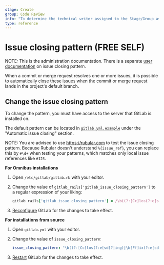 ```yaml
---
stage: Create
group: Code Review
info: "To determine the technical writer assigned to the Stage/Group associated with this page, see https://about.gitlab.com/handbook/product/ux/technical-writing/#assignments"
type: reference
---
```


# Issue closing pattern **(FREE SELF)**

NOTE:
This is the administration documentation. There is a separate [user documentation](../user/project/issues/managing_issues.md#closing-issues-automatically)
on issue closing pattern.

When a commit or merge request resolves one or more issues, it is possible to
automatically close these issues when the commit or merge request lands
in the project's default branch.

## Change the issue closing pattern

To change the pattern, you must have access to the server that GitLab
is installed on.

The default pattern can be located in [`gitlab.yml.example`](https://gitlab.com/gitlab-org/gitlab/-/blob/master/config/gitlab.yml.example)
under the "Automatic issue closing" section.

NOTE:
You are advised to use <https://rubular.com> to test the issue closing pattern.
Because Rubular doesn't understand `%{issue_ref}`, you can replace this by
`#\d+` when testing your patterns, which matches only local issue references like `#123`.

**For Omnibus installations**

1. Open `/etc/gitlab/gitlab.rb` with your editor.
1. Change the value of `gitlab_rails['gitlab_issue_closing_pattern']` to a regular
   expression of your liking:

   ```ruby
   gitlab_rails['gitlab_issue_closing_pattern'] = /\b((?:[Cc]los(?:e[sd]?|ing)|\b[Ff]ix(?:e[sd]|ing)?|\b[Rr]esolv(?:e[sd]?|ing)|\b[Ii]mplement(?:s|ed|ing)?)(:?) +(?:(?:issues? +)?%{issue_ref}(?:(?: *,? +and +| *,? *)?)|([A-Z][A-Z0-9_]+-\d+))+)/.source
   ```

1. [Reconfigure](restart_gitlab.md#omnibus-gitlab-reconfigure) GitLab for the changes to take effect.

**For installations from source**

1. Open `gitlab.yml` with your editor.
1. Change the value of `issue_closing_pattern`:

   ```yaml
   issue_closing_pattern: "\b((?:[Cc]los(?:e[sd]?|ing)|\b[Ff]ix(?:e[sd]|ing)?|\b[Rr]esolv(?:e[sd]?|ing)|\b[Ii]mplement(?:s|ed|ing)?)(:?) +(?:(?:issues? +)?%{issue_ref}(?:(?: *,? +and +| *,? *)?)|([A-Z][A-Z0-9_]+-\d+))+)"
   ```

1. [Restart](restart_gitlab.md#installations-from-source) GitLab for the changes to take effect.
